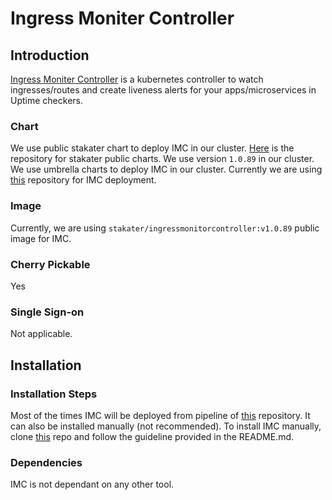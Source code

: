 # Ingress Moniter Controller

## Introduction

[Ingress Moniter Controller](https://github.com/stakater/IngressMonitorController) is a kubernetes controller to watch ingresses/routes and create liveness alerts for your apps/microservices in Uptime checkers.

### Chart

We use public stakater chart to deploy IMC in our cluster. [Here](https://github.com/stakater/stakater-charts/tree/master/docs) is the repository for stakater public charts. We use version `1.0.89` in our cluster. We use umbrella charts to deploy IMC in our cluster. Currently we are using [this](https://github.com/stakater/StakaterInfrastructure) repository for IMC deployment.

### Image

Currently, we are using `stakater/ingressmonitorcontroller:v1.0.89` public image for IMC.

### Cherry Pickable

Yes

### Single Sign-on

Not applicable.

## Installation

### Installation Steps

Most of the times IMC will be deployed from pipeline of [this](https://github.com/stakater/StakaterInfrastructurel) repository. It can also be installed manually (not recommended). To install IMC manually, clone [this](https://github.com/stakater/IngressMonitorController) repo and follow the guideline provided in the README.md.

### Dependencies

IMC is not dependant on any other tool.